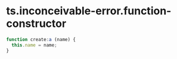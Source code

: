 # ts.inconceivable-error.function-constructor


```ts
function create:a (name) {
  this.name = name;
}
```